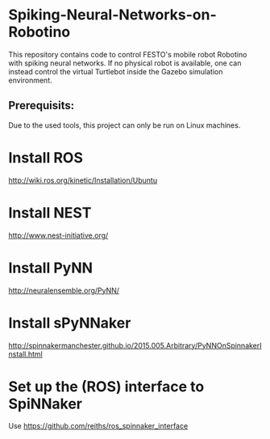 # Spiking-Neural-Networks-on-Robotino

This repository contains code to control FESTO's mobile robot Robotino with spiking neural networks. 
If no physical robot is available, one can instead control the virtual Turtlebot inside the Gazebo simulation environment. 



## Prerequisits:
Due to the used tools, this project can only be run on Linux machines. 
# Install ROS
http://wiki.ros.org/kinetic/Installation/Ubuntu
# Install NEST
http://www.nest-initiative.org/
# Install PyNN
http://neuralensemble.org/PyNN/
# Install sPyNNaker
http://spinnakermanchester.github.io/2015.005.Arbitrary/PyNNOnSpinnakerInstall.html
# Set up the (ROS) interface to SpiNNaker
Use https://github.com/reiths/ros_spinnaker_interface


 
